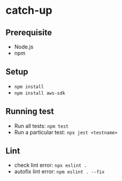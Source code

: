 # catch-up

## Prerequisite

- Node.js
- npm

## Setup

- `npm install`
- `npm install aws-sdk`

## Running test

- Run all tests: `npm test`
- Run a particular test: `npx jest <testname>`

## Lint

- check lint error: `npx eslint .`
- autofix lint error: `npm eslint . --fix`
